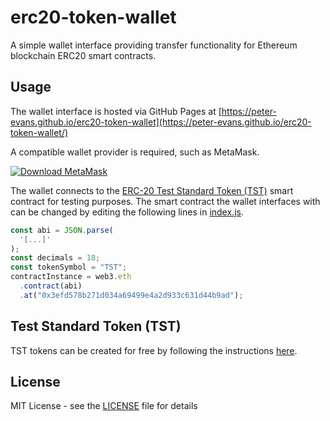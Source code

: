 # erc20-token-wallet
A simple wallet interface providing transfer functionality for Ethereum blockchain ERC20 smart contracts.

## Usage

The wallet interface is hosted via GitHub Pages at [https://peter-evans.github.io/erc20-token-wallet](https://peter-evans.github.io/erc20-token-wallet/)

A compatible wallet provider is required, such as MetaMask.

[![Download MetaMask](/images/download-metamask-dark.png?raw=true)](https://metamask.io/)

The wallet connects to the [ERC-20 Test Standard Token (TST)](https://github.com/uzyn/ERC20-TST) smart contract for testing purposes. The smart contract the wallet interfaces with can be changed by editing the following lines in [index.js](index.js).

```javascript
const abi = JSON.parse(
  '[...]'
);
const decimals = 18;
const tokenSymbol = "TST";
contractInstance = web3.eth
  .contract(abi)
  .at("0x3efd578b271d034a69499e4a2d933c631d44b9ad");
```

## Test Standard Token (TST)

TST tokens can be created for free by following the instructions [here](https://github.com/uzyn/ERC20-TST).


## License

MIT License - see the [LICENSE](LICENSE) file for details
